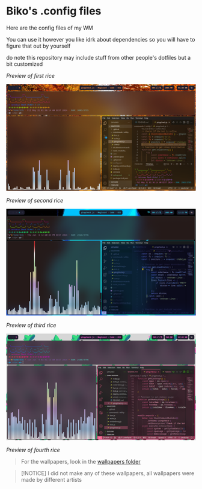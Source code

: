 # Biko's .config files
Here are the config files of my WM

You can use it however you like 
idrk about dependencies so you will have to figure that out by yourself

do note this repository may include stuff from other people's dotfiles but a bit customized

*Preview of first rice*


<img src=https://raw.githubusercontent.com/Bikoil/dotfiles/main/Rice.png>


*Preview of second rice*


<img src=https://raw.githubusercontent.com/Bikoil/dotfiles/main/Rice2.png>

*Preview of third rice*


<img src=https://raw.githubusercontent.com/Bikoil/dotfiles/main/Rice3.png>

*Preview of fourth rice*





> For the wallpapers, look in the [wallpapers folder](https://github.com/Bikoil/dotfiles/tree/main/Wallpapers)

> [!NOTICE]
> I did not make any of these wallpapers, all wallpapers were made by different artists
